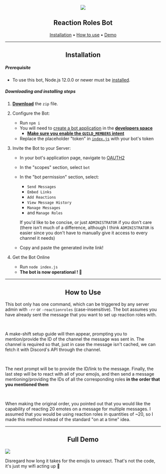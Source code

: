 

<div align="center">

![](https://media.discordapp.net/attachments/719694477027180544/771816446572494859/1604085773603.png)

## Reaction Roles Bot

[Installation](#Installation) • [How to use](#How-To-Use) • [Demo](#Full-Demo)

* * *


## Installation
</div>

##### Prerequisite

-   To use this bot, Node.js 12.0.0 or newer must be [installed](https://nodejs.org/en/download/).

##### Downloading and installing steps

1.  **[Download](https://github.com/jay1934/Reaction-Role-Bot/archive/master.zip)** the `zip` file.

2.  Configure the Bot:
    -   Run `npm i`
    -   You will need to [create a bot application](https://discordjs.guide/preparations/setting-up-a-bot-application.html#creating-your-bot) in the **[developers space](https://discordapp.com/developers/applications/me)**
        - [**Make sure you enable the `GUILD_MEMBERS` intent**](https://media.discordapp.net/attachments/769862166131245066/771303808390266900/image0.png?width=1359&height=671)
    - Replace the placeholder "token" in [`index.js`](https://github.com/jay1934/Reaction-Role-Bot/blob/master/index.js#L6) with your bot's token

3.  Invite the Bot to your Server:
    - In your bot's application page, navigate to [OAUTH2](https://discord.com/developers/applications/771430839250059274/oauth2) 
    - In the "scopes" section, select `bot`
    - In the "bot permission" section, select:  
       - `Send Messages`
       - `Embed Links`
       - `Add Reactions`
       - `View Message History`
       - `Manage Messages`
       - and `Manage Roles`
       
        If you'd like to be concise, or just `ADMINISTRATOR` if you don't care (there isn't much of a difference, although I think `ADMINISTRATOR` is easier since you don't have to manually give it access to every channel it needs)
    - Copy and paste the generated invite link!
    
    

3.  Get the Bot Online
    -   Run `node index.js`
    -   **The bot is now operational ! 🎉**

* * *

<div align="center"> 

## How to Use 

</div>

This bot only has one command, which can be triggered by any server admin with `-rr` or `-reactionroles` (case-insensitive). The bot assumes you have already sent the message that you want to set up reaction roles with.

<br>

A make-shift setup guide will then appear, prompting you to mention/provide the ID of the channel the message was sent in. The channel is required so that, just in case the message isn't cached, we can fetch it with Discord's API through the channel.

<br>

The next prompt will be to provide the ID/link to the message. Finally, the last step will be to react with all of your emojis, and then send a message mentioning/providing the IDs of all the corresponding roles **in the order that you mentioned them**

<br>

When making the original order, you pointed out that you would like the capability of reacting 20 emotes on a message for multiple messages. I assumed that you would be using reaction roles in quantities of ~20, so I made this method instead of the standard "on at a time" idea.

* * *
<div align="center"> 

## Full Demo

</div>

![](./demo.gif)

Disregard how long it takes for the emojis to unreact. That's not the code, it's just my wifi acting up 🤣
